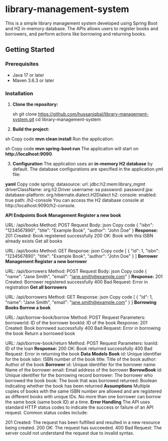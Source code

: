 # library-management-system

This is a simple library management system developed using Spring Boot and H2 in-memory database. The APIs allows users to register books and borrowers, and perform actions like borrowing and returning books.

## Getting Started

### Prerequisites

- Java 17 or later
- Maven 3.6.3 or later

### Installation

1. **Clone the repository:**

   sh
   git clone https://github.com/hussaniqbal/library-management-system.git
   cd library-management-system

2. **Build the project:**

  sh
  Copy code
  **mvn clean install**
  Run the application:

  sh
  Copy code
  **mvn spring-boot:run**
  The application will start on **http://localhost:9090**.

3. **Configuration**
The application uses an **in-memory H2 database** by default. The database configurations are specified in the application.yml file:

**yaml**
Copy code
spring:
  datasource:
    url: jdbc:h2:mem:library_mgmt
    driverClassName: org.h2.Driver
    username: sa
    password: password
  jpa:
    database-platform: org.hibernate.dialect.H2Dialect
  h2:
    console:
      enabled: true
      path: /h2-console
You can access the H2 database console at http://localhost:9090/h2-console.

**API Endpoints
Book Management
Register a new book**

URL: /api/books
Method: POST
Request Body:
json
Copy code
{
  "isbn": "1234567890",
  "title": "Example Book",
  "author": "John Doe"
}
**Response:**
201 Created: Book registered successfully
200 OK: Book with this ISBN already exists
Get all books

URL: /api/books
Method: GET
Response:
json
Copy code
[
  {
    "id": 1,
    "isbn": "1234567890",
    "title": "Example Book",
    "author": "John Doe"
  }
]
**Borrower Management
Register a new borrower**

URL: /api/borrowers
Method: POST
Request Body:
json
Copy code
{
  "name": "Jane Smith",
  "email": "jane.smith@example.com"
}
**Response:**
201 Created: Borrower registered successfully
400 Bad Request: Error in registration
**Get all borrowers**

URL: /api/borrowers
Method: GET
Response:
json
Copy code
[
  {
    "id": 1,
    "name": "Jane Smith",
    "email": "jane.smith@example.com"
  }
]
**Borrowing Books
Borrow a book**

URL: /api/borrow-book/borrow
Method: POST
Request Parameters:
borrowerId: ID of the borrower
bookId: ID of the book
Response:
201 Created: Book borrowed successfully
400 Bad Request: Error in borrowing the book
Return a borrowed book

URL: /api/borrow-book/return
Method: POST
Request Parameters:
loanId: ID of the loan
**Response:**
200 OK: Book returned successfully
400 Bad Request: Error in returning the book
**Data Models**
**Book**
id: Unique identifier for the book
isbn: ISBN number of the book
title: Title of the book
author: Author of the book
**Borrower**
id: Unique identifier for the borrower
name: Name of the borrower
email: Email address of the borrower
**BorrowBook**
id: Unique identifier for the borrowing record
borrower: The borrower who borrowed the book
book: The book that was borrowed
returned: Boolean indicating whether the book has been returned
**Assumptions**
Multiple copies of books with the same ISBN number are allowed and are registered as different books with unique IDs.
No more than one borrower can borrow the same book (same book ID) at a time.
**Error Handling**
The API uses standard HTTP status codes to indicate the success or failure of an API request. Common status codes include:

201 Created: The request has been fulfilled and resulted in a new resource being created.
200 OK: The request has succeeded.
400 Bad Request: The server could not understand the request due to invalid syntax.
